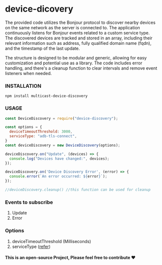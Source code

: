 # device-dicovery

The provided code utilizes the Bonjour protocol to discover nearby devices on the same network as the server is connected to. The application continuously listens for Bonjour events related to a custom service type. The discovered devices are tracked and stored in an array, including their relevant information such as address, fully qualified domain name (fqdn), and the timestamp of the last update.

The structure is designed to be modular and generic, allowing for easy customization and potential use as a library. The code includes error handling, and there's a cleanup function to clear intervals and remove event listeners when needed.


### INSTALLATION
```shell
npm install multicast-device-discovery
```

### USAGE
```javascript
const DeviceDiscovery = require("device-discovery");

const options = {
  deviceTimeoutThreshold: 3000,
  serviceType: "adb-tls-connect",
}
const deviceDiscovery = new DeviceDiscovery(options);

deviceDiscovery.on("Update", (devices) => {
  console.log("Devices have changed:", devices);
});

deviceDiscovery.on('Device Discovery Error', (error) => {
  console.error(`An error occurred: ${error}`);
});

//deviceDiscovery.cleanup() //this function can be used for cleanup
```

### Events to subscribe 

1. Update
2. Error

### Options 

1. deviceTimeoutThreshold (Milliseconds)
2. serviceType ([refer](https://www.iana.org/assignments/service-names-port-numbers/service-names-port-numbers.xhtml))

#### This is an open-source Project, Please feel free to contribute ❤️
